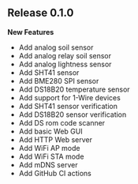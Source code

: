 ## Release 0.1.0

**New Features**

- Add analog soil sensor
- Add analog relay soil sensor
- Add analog lightness sensor
- Add SHT41 sensor
- Add BME280 SPI sensor
- Add DS18B20 temperature sensor
- Add support for 1-Wire devices
- Add SHT41 sensor verification
- Add DS18B20 sensor verification
- Add DS rom code scanner
- Add basic Web GUI
- Add HTTP Web server
- Add WiFi AP mode
- Add WiFi STA mode
- Add mDNS server
- Add GitHub CI actions
